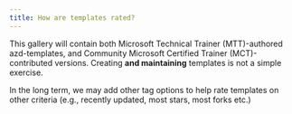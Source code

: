 ```yaml
---
title: How are templates rated?
---
```


This gallery will contain both Microsoft Technical Trainer (MTT)-authored azd-templates, and Community Microsoft Certified Trainer (MCT)-contributed versions. Creating **and maintaining** templates is not a simple exercise. 

In the long term, we may add other tag options to help rate templates on other criteria (e.g., recently updated, most stars, most forks etc.)

